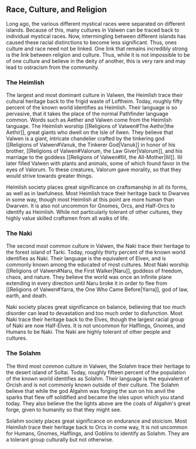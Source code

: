 ## Race, Culture, and Religion

Long ago, the various different mystical races were separated on different islands. Because of this, many cultures in Valwen can be traced back to individual mystical races. Now, intermingling between different islands has caused these racial distinctions to become less significant. Thus, ones culture and race need not be linked. One link that remains incredibly strong is the link between religion and culture. Thus, while it is not impossible to be of one culture and believe in the deity of another, this is very rare and may lead to ostracism from the community.

### The Heimlish

The largest and most dominant culture in Valwen, the Heimlish trace their cultural heritage back to the frigid waste of Loftheim. Today, roughly fifty percent of the known world identifies as Heimlish. Their language is so pervasive, that it takes the place of the normal Pathfinder language common. Words such as Aether and Valwen come from the Heimlish language. The Heimlish worship [[Religions of Valwen#The Aethir|the Aethir]], great giants who dwell on the Isle of Ilwen. They believe that Valwen is a giant, intricate chandelier crafted by the tinkering god [[Religions of Valwen#Vanuk, the Tinkerer God|Vanuk]] in honor of his brother, [[Religions of Valwen#Valorum, the Law Giver|Valorum]], and his marriage to the goddess [[Religions of Valwen#Ilil, the All-Mother|Ilil]]. Ilil later filled Valwen with plants and animals, some of which found favor in the eyes of Valorum. To these creatures, Valorum gave morality, so that they would strive towards greater things. 

Heimlish society places great significance on craftsmanship in all its forms, as well as in lawfulness. Most Heimlish trace their heritage back to Dwarves in some way, though most Heimlish at this point are more human than Dwarven. It is also not uncommon for Gnomes, Orcs, and Half-Orcs to identify as Heimlish. While not particularly tolerant of other cultures, they highly value skilled craftsmen from all walks of life.

### The Naki

The second most common culture in Valwen, the Naki trace their heritage to the forest island of Tarki. Today, roughly thirty percent of the known world identifies as Naki. Their language is the equivalent of Elven, and is commonly known among the educated of most cultures. Most Naki worship [[Religions of Valwen#Naru, the First Walker|Naru]], goddess of freedom, chaos, and nature. They believe the world was once an infinite plane extending in every direction until Naru broke it in order to flee from [[Religions of Valwen#Yarra, the One Who Came Before|Yarra]], god of law, earth, and death.

Naki society places great significance on balance, believing that too much disorder can lead to devastation and too much order to disfunction. Most Naki trace their heritage back to the Elves, though the largest racial group of Naki are now Half-Elves. It is not uncommon for Halflings, Gnomes, and Humans to be Naki. The Naki are highly tolerant of other people and cultures.

### The Solahm

The third most common culture in Valwen, the Solahm trace their heritage to the desert island of Soltai. Today, roughly fifteen percent of the population of the known world identifies as Solahm. Their language is the equivalent of Orcish and is not commonly known outside of their culture. The Solahm believe that while the god Algahm was forging the sun on his anvil the sparks that flew off solidified and became the isles upon which you stand today. They also believe the the lights above are the coals of Algahm's great forge, given to humanity so that they might see.

Solahm society places great significance on endurance and stoicism. Most Heimlish trace their heritage back to Orcs in come way, It is not uncommon for Humans, Gnomes, Halflings, and Goblins to identify as Solahm. They are a tolerant group culturally but not otherwise.